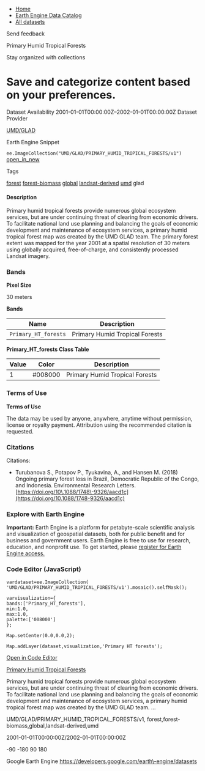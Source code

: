 



* [Home](https://developers.google.com/)
* [Earth Engine Data Catalog](https://developers.google.com/earth-engine/datasets)
* [All datasets](https://developers.google.com/earth-engine/datasets/catalog)





 
 
 Send feedback
 
 

Primary Humid Tropical Forests


 
 Stay organized with collections
 

 
 Save and categorize content based on your preferences.
================================================================================================================================








Dataset Availability
2001\-01\-01T00:00:00Z–2002\-01\-01T00:00:00Z
Dataset Provider


[UMD/GLAD](https://glad.umd.edu/dataset/primary-forest-humid-tropics)



Earth Engine Snippet


`ee.ImageCollection("UMD/GLAD/PRIMARY_HUMID_TROPICAL_FORESTS/v1")` 
[open\_in\_new](https://code.earthengine.google.com/?scriptPath=Examples:Datasets/UMD/UMD_GLAD_PRIMARY_HUMID_TROPICAL_FORESTS_v1)





Tags


[forest](/earth-engine/datasets/tags/forest)
[forest\-biomass](/earth-engine/datasets/tags/forest-biomass)
[global](/earth-engine/datasets/tags/global)
[landsat\-derived](/earth-engine/datasets/tags/landsat-derived)
[umd](/earth-engine/datasets/tags/umd)
glad








#### Description



Primary humid tropical forests provide numerous global ecosystem services,
but are under continuing threat of clearing from economic drivers. To facilitate
national land use planning and balancing the goals of economic development and
maintenance of ecosystem services, a primary humid tropical forest map was
created by the UMD GLAD team. The primary forest extent was mapped
for the year 2001 at a spatial resolution of 30 meters using globally acquired,
free\-of\-charge, and consistently processed Landsat imagery.





### Bands



**Pixel Size**
  
30 meters



**Bands**




| Name | Description |
| --- | --- |
| `Primary_HT_forests` | Primary Humid Tropical Forests |


**Primary\_HT\_forests Class Table**




| Value | Color | Description |
| --- | --- | --- |
| 1 | \#008000 | Primary Humid Tropical Forests |




### Terms of Use


**Terms of Use**


The data may be used by anyone, anywhere, anytime without permission,
license or royalty payment.
Attribution using the recommended citation is requested.




### Citations



Citations:
* Turubanova S., Potapov P., Tyukavina, A., and Hansen M. (2018\) Ongoing primary forest
loss in Brazil, Democratic Republic of the Congo, and Indonesia. Environmental
Research Letters.
[https://doi.org/10\.1088/1748\-9326/aacd1c](https://doi.org/10.1088/1748-9326/aacd1c)





### Explore with Earth Engine


**Important:** 
 Earth Engine is a platform for petabyte\-scale scientific analysis and visualization of
 geospatial datasets, both for public benefit and for business and government users.
 Earth Engine is free to use for research, education, and nonprofit use. To get started, please
 [register for Earth Engine access.](https://console.cloud.google.com/earth-engine)



### Code Editor (JavaScript)



```
vardataset=ee.ImageCollection(
'UMD/GLAD/PRIMARY_HUMID_TROPICAL_FORESTS/v1').mosaic().selfMask();

varvisualization={
bands:['Primary_HT_forests'],
min:1.0,
max:1.0,
palette:['008000']
};

Map.setCenter(0.0,0.0,2);

Map.addLayer(dataset,visualization,'Primary HT forests');
```



[Open in Code Editor](https://code.earthengine.google.com/?scriptPath=Examples:Datasets/UMD/UMD_GLAD_PRIMARY_HUMID_TROPICAL_FORESTS_v1)


[Primary Humid Tropical Forests](/earth-engine/datasets/catalog/UMD_GLAD_PRIMARY_HUMID_TROPICAL_FORESTS_v1)

Primary humid tropical forests provide numerous global ecosystem services, but are under continuing threat of clearing from economic drivers. To facilitate national land use planning and balancing the goals of economic development and maintenance of ecosystem services, a primary humid tropical forest map was created by the UMD GLAD team. …

 UMD/GLAD/PRIMARY\_HUMID\_TROPICAL\_FORESTS/v1,
 forest,forest\-biomass,global,landsat\-derived,umd

2001\-01\-01T00:00:00Z/2002\-01\-01T00:00:00Z



 \-90 \-180 90 180
 



Google Earth Engine
https://developers.google.com/earth\-engine/datasets








